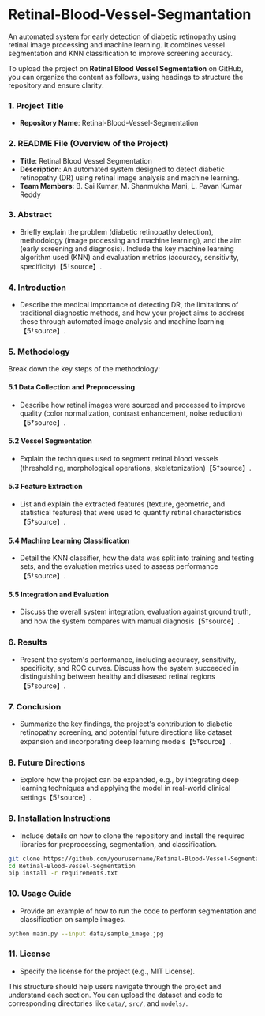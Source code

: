 # Retinal-Blood-Vessel-Segmantation
An automated system for early detection of diabetic retinopathy using retinal image processing and machine learning. It combines vessel segmentation and KNN classification to improve screening accuracy.


To upload the project on **Retinal Blood Vessel Segmentation** on GitHub, you can organize the content as follows, using headings to structure the repository and ensure clarity:

### 1. **Project Title**
- **Repository Name**: Retinal-Blood-Vessel-Segmentation

### 2. **README File (Overview of the Project)**
   - **Title**: Retinal Blood Vessel Segmentation
   - **Description**: An automated system designed to detect diabetic retinopathy (DR) using retinal image analysis and machine learning.
   - **Team Members**: B. Sai Kumar, M. Shanmukha Mani, L. Pavan Kumar Reddy

### 3. **Abstract**
   - Briefly explain the problem (diabetic retinopathy detection), methodology (image processing and machine learning), and the aim (early screening and diagnosis). Include the key machine learning algorithm used (KNN) and evaluation metrics (accuracy, sensitivity, specificity)【5†source】.

### 4. **Introduction**
   - Describe the medical importance of detecting DR, the limitations of traditional diagnostic methods, and how your project aims to address these through automated image analysis and machine learning【5†source】.

### 5. **Methodology**
   Break down the key steps of the methodology:
   
   #### 5.1 **Data Collection and Preprocessing**
   - Describe how retinal images were sourced and processed to improve quality (color normalization, contrast enhancement, noise reduction)【5†source】.

   #### 5.2 **Vessel Segmentation**
   - Explain the techniques used to segment retinal blood vessels (thresholding, morphological operations, skeletonization)【5†source】.

   #### 5.3 **Feature Extraction**
   - List and explain the extracted features (texture, geometric, and statistical features) that were used to quantify retinal characteristics【5†source】.

   #### 5.4 **Machine Learning Classification**
   - Detail the KNN classifier, how the data was split into training and testing sets, and the evaluation metrics used to assess performance【5†source】.

   #### 5.5 **Integration and Evaluation**
   - Discuss the overall system integration, evaluation against ground truth, and how the system compares with manual diagnosis【5†source】.

### 6. **Results**
   - Present the system's performance, including accuracy, sensitivity, specificity, and ROC curves. Discuss how the system succeeded in distinguishing between healthy and diseased retinal regions【5†source】.

### 7. **Conclusion**
   - Summarize the key findings, the project's contribution to diabetic retinopathy screening, and potential future directions like dataset expansion and incorporating deep learning models【5†source】.

### 8. **Future Directions**
   - Explore how the project can be expanded, e.g., by integrating deep learning techniques and applying the model in real-world clinical settings【5†source】.

### 9. **Installation Instructions**
   - Include details on how to clone the repository and install the required libraries for preprocessing, segmentation, and classification.

   ```bash
   git clone https://github.com/yourusername/Retinal-Blood-Vessel-Segmentation.git
   cd Retinal-Blood-Vessel-Segmentation
   pip install -r requirements.txt
   ```

### 10. **Usage Guide**
   - Provide an example of how to run the code to perform segmentation and classification on sample images.
   
   ```bash
   python main.py --input data/sample_image.jpg
   ```

### 11. **License**
   - Specify the license for the project (e.g., MIT License).

This structure should help users navigate through the project and understand each section. You can upload the dataset and code to corresponding directories like `data/`, `src/`, and `models/`.

